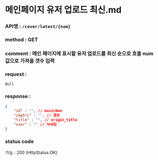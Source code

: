 # 메인페이지 유저 업로드 최신.md
### API명 : `/cover/latest/{num}`

### method : GET

### comment : 메인 페이지에 표시할 유저 업로드를 최신 순으로 호출 num 값으로 가져올 갯수 입력

### request :
    Null

### response :
~~~json
{
    "id" : "", // musicNum
    "imgSrc" : "", // 경로
    "title" : "", // origin_title
    "user" : "" // 닉네임
}
~~~
### status code
가능 : 200 (HttpStatus.OK)